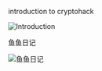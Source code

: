 introduction to cryptohack

![Introduction](https://img.hawa130.com/Introduction.jpg)



鱼鱼日记

![鱼鱼日记](https://img.hawa130.com/鱼鱼日记.jpg)
